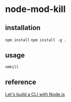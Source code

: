 # node-mod-kill

## installation
`npm install`
`npm install -g .`

## usage
`nmkill`

## reference
[Let's build a CLI with Node.js](https://medium.com/@manavshrivastava/lets-build-a-cli-command-line-interface-with-node-js-d3b5faacc5ea)